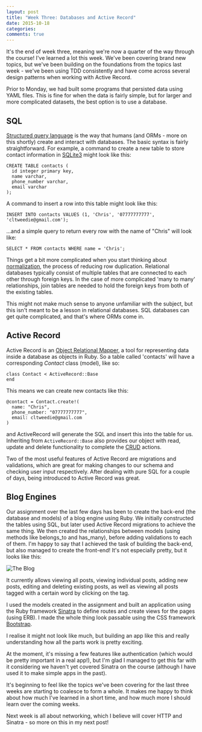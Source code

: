```yaml
---
layout: post
title: "Week Three: Databases and Active Record"
date: 2015-10-18
categories:
comments: true
---
```


It's the end of week three, meaning we're now a quarter of the way through the course! I've learned a lot this week. We've been covering brand new topics, but we've been building on the foundations from the topics last week - we've been using TDD consistently and have come across several design patterns when working with Active Record.

Prior to Monday, we had built some programs that persisted data using YAML files. This is fine for when the data is fairly simple, but for larger and more complicated datasets, the best option is to use a database.

SQL
---
[Structured query language](https://en.wikipedia.org/wiki/SQL) is the way that humans (and ORMs - more on this shortly) create and interact with databases. The basic syntax is fairly straightforward. For example, a command to create a new table to store contact information in [SQLite3](https://www.sqlite.org) might look like this:

~~~
CREATE TABLE contacts (
  id integer primary key,
  name varchar,
  phone_number varchar,
  email varchar
);
~~~

A command to insert a row into this table might look like this:

~~~
INSERT INTO contacts VALUES (1, 'Chris', '07777777777', 'cltweedie@gmail.com');
~~~

...and a simple query to return every row with the name of "Chris" will look like:

~~~
SELECT * FROM contacts WHERE name = 'Chris';
~~~

Things get a bit more complicated when you start thinking about [normalization](https://en.wikipedia.org/wiki/Database_normalization), the process of reducing row duplication. Relational databases typically consist of multiple tables that are connected to each other through foreign keys. In the case of more complicated 'many to many' relationships, join tables are needed to hold the foreign keys from both of the existing tables.

This might not make much sense to anyone unfamiliar with the subject, but this isn't meant to be a lesson in relational databases. SQL databases can get quite complicated, and that's where ORMs come in.

Active Record
------------
Active Record is an [Object Relational Mapper](https://en.wikipedia.org/wiki/Object-relational_mapping), a tool for representing data inside a database as objects in Ruby. So a table called 'contacts' will have a corresponding *Contact* class (model), like so:

~~~
class Contact < ActiveRecord::Base
end
~~~

This means we can create new contacts like this:

~~~
@contact = Contact.create!(
  name: "Chris",
  phone_number: "07777777777",
  email: cltweedie@gmail.com
)
~~~

and ActiveRecord will generate the SQL and insert this into the table for us. Inheriting from ```ActiveRecord::Base``` also provides our object with read, update and delete functionality to complete the [CRUD](https://en.wikipedia.org/wiki/Create,_read,_update_and_delete) actions.

Two of the most useful features of Active Record are migrations and validations, which are great for making changes to our schema and checking user input respectively. After dealing with pure SQL for a couple of days, being introduced to Active Record was great.

Blog Engines
------------

Our assignment over the last few days has been to create the back-end (the database and models) of a blog engine using Ruby. We initially constructed the tables using SQL, but later used Active Record migrations to achieve the same thing. We then created the relationships between models (using methods like belongs_to and has_many), before adding validations to each of them. I'm happy to say that I achieved the task of building the back-end, but also managed to create the front-end! It's not especially pretty, but it looks like this:

![The Blog](http://imgur.com/cYksi0D.png)

It currently allows viewing all posts, viewing individual posts, adding new posts, editing and deleting existing posts, as well as viewing all posts tagged with a certain word by clicking on the tag.

I used the models created in the assignment and built an application using the Ruby framework [Sinatra](http://www.sinatrarb.com/) to define routes and create views for the pages (using ERB). I made the whole thing look passable using the CSS framework [Bootstrap](http://getbootstrap.com).

I realise it might not look like much, but building an app like this and really understanding how all the parts work is pretty exciting.

At the moment, it's missing a few features like authentication (which would be pretty important in a real app!), but I'm glad I managed to get this far with it considering we haven't yet covered Sinatra on the course (although I have used it to make simple apps in the past).

It's beginning to feel like the topics we've been covering for the last three weeks are starting to coalesce to form a whole. It makes me happy to think about how much I've learned in a short time, and how much more I should learn over the coming weeks.

Next week is all about networking, which I believe will cover HTTP and Sinatra - so more on this in my next post!
